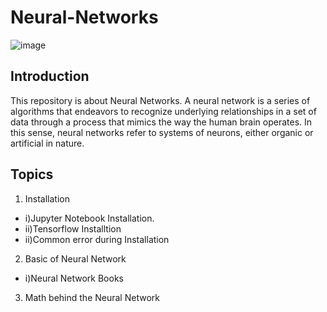 # Neural-Networks
![image](https://user-images.githubusercontent.com/59665707/125332716-32e7f400-e36b-11eb-9c66-bc26aba4b11f.png)

## Introduction

This repository is about Neural Networks. A neural network is a series of algorithms that endeavors to recognize underlying relationships in a set of data through a process that mimics the way the human brain operates. In this sense, neural networks refer to systems of neurons, either organic or artificial in nature.

## Topics
1. Installation
+ i)Jupyter Notebook Installation.
+ ii)Tensorflow Installtion
+ ii)Common error during Installation 

2. Basic of Neural Network
+ i)Neural Network Books
3. Math behind the Neural Network







